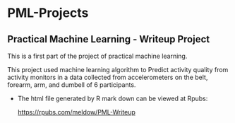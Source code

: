 # PML-Projects

## Practical Machine Learning - Writeup Project

This is a first part of the project of practical machine learning. 

This project used machine learning algorithm to Predict activity quality from activity monitors in 
a data collected from accelerometers on the belt, forearm, arm, and dumbell of 6 participants.

 - The html file generated by R mark down can be viewed at Rpubs:
 
    https://rpubs.com/meldow/PML-Writeup
    
    
